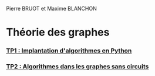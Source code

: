 Pierre BRUOT et Maxime BLANCHON
# Théorie des graphes 

### [TP1 : Implantation d'algorithmes en Python](reports/TP1.md)
### [TP2 : Algorithmes dans les graphes sans circuits](reports/TP2.md)